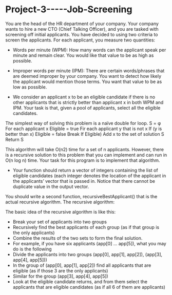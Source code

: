 # Project-3-----Job-Screening

You are the head of the HR department of your company. Your company wants to hire a new CTO (Chief
Talking Officer), and you are tasked with screening off initial applicants. You have decided to using two
criteria to screen the applicants. For each applicant, you measure two quantities:

- Words per minute (WPM): How many words can the applicant speak per minute and remain
clear. You would like that value to be as high as possible.

- Improper words per minute (IPM): There are certain words/phrases that are deemed improper
by your company. You want to detect how likely the applicant would mention those terms. You
want that value to be as low as possible.
- We consider an applicant x to be an eligible candidate if there is no other applicants that is strictly
better than applicant x in both WPM and IPM. Your task is that, given a pool of applicants, select all the
eligible candidates.

The simplest way of solving this problem is a naïve double for loop.
S = φ
For each applicant x
  Eligible = true
  Fir each applicant y that is not x
  If (y is better than x)
     Eligible = false
     Break
     If Eligible)
      Add x to the set of solution S
  Return S

This algorithm will take O(n2) time for a set of n applicants. However, there is a recursive solution to this
problem that you can implement and can run in O(n log n) time. Your task for this program is to
implement that algorithm.

- Your function should return a vector of integers containing the list of eligible candidates (each integer
denotes the location of the applicant in the applicants’ vector that is passed in. Notice that there cannot
be duplicate value in the output vector. 

You should write a second function, recursiveBestApplicant() that is the actual recursive algorithm.
The recursive algorithm:

The basic idea of the recursive algorithm is like this:
- Break your set of applicants into two groups
- Recursively find the best applicants of each group (as if that group is the only applicants)
- Combine the results of the two sets to form the final solution.
- For example, if you have six applicants (app[0] ... app[5]), what you may do is the following
- Divide the applicants into two groups (app[0], app[1], app[2]), (app[3], app[4], app[5]))
- In the group of (app[0], app[1], app[2]) find all applicants that are eligible (as if those 3 are the only applicants)
- Similar for the group (app[3], app[4], app[5])
- Look at the eligible candidate returns, and from them select the applicants that are eligible candidates (as if all 6 of them are applicants)

